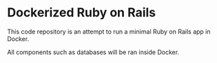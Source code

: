 # Dockerized Ruby on Rails

This code repository is an attempt to run a minimal Ruby on Rails app in Docker.

All components such as databases will be ran inside Docker.

